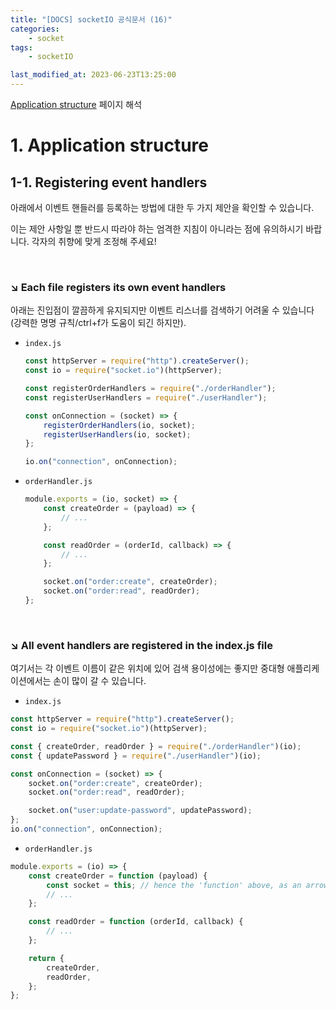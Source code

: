 ```yaml
---
title: "[DOCS] socketIO 공식문서 (16)"
categories:
    - socket
tags:
    - socketIO

last_modified_at: 2023-06-23T13:25:00
---
```


[Application structure](https://socket.io/docs/v4/server-application-structure/) 페이지 해석

# 1. Application structure

## 1-1. Registering event handlers

아래에서 이벤트 핸들러를 등록하는 방법에 대한 두 가지 제안을 확인할 수 있습니다.

이는 제안 사항일 뿐 반드시 따라야 하는 엄격한 지침이 아니라는 점에 유의하시기 바랍니다. 각자의 취향에 맞게 조정해 주세요!

<br>

### ↘︎ Each file registers its own event handlers

아래는 진입점이 깔끔하게 유지되지만 이벤트 리스너를 검색하기 어려울 수 있습니다(강력한 명명 규칙/ctrl+f가 도움이 되긴 하지만).

-   `index.js`

    ```ts
    const httpServer = require("http").createServer();
    const io = require("socket.io")(httpServer);

    const registerOrderHandlers = require("./orderHandler");
    const registerUserHandlers = require("./userHandler");

    const onConnection = (socket) => {
        registerOrderHandlers(io, socket);
        registerUserHandlers(io, socket);
    };

    io.on("connection", onConnection);
    ```

-   `orderHandler.js`

    ```ts
    module.exports = (io, socket) => {
        const createOrder = (payload) => {
            // ...
        };

        const readOrder = (orderId, callback) => {
            // ...
        };

        socket.on("order:create", createOrder);
        socket.on("order:read", readOrder);
    };
    ```

<br>

### ↘︎ All event handlers are registered in the index.js file

여기서는 각 이벤트 이름이 같은 위치에 있어 검색 용이성에는 좋지만 중대형 애플리케이션에서는 손이 많이 갈 수 있습니다.

-   `index.js`

```ts
const httpServer = require("http").createServer();
const io = require("socket.io")(httpServer);

const { createOrder, readOrder } = require("./orderHandler")(io);
const { updatePassword } = require("./userHandler")(io);

const onConnection = (socket) => {
    socket.on("order:create", createOrder);
    socket.on("order:read", readOrder);

    socket.on("user:update-password", updatePassword);
};
io.on("connection", onConnection);
```

-   `orderHandler.js`

```ts
module.exports = (io) => {
    const createOrder = function (payload) {
        const socket = this; // hence the 'function' above, as an arrow function will not work
        // ...
    };

    const readOrder = function (orderId, callback) {
        // ...
    };

    return {
        createOrder,
        readOrder,
    };
};
```

